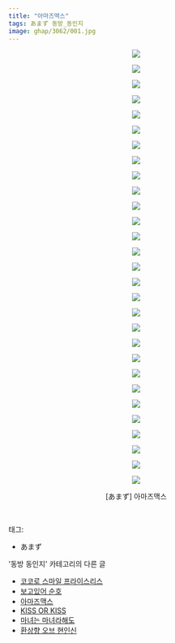 ```yaml
---
title: "아마즈맥스"
tags: あまず 동방_동인지
image: ghap/3062/001.jpg
---
```

<div class="article">
<p style="text-align: center; clear: none; float: none;"><img src="{{ site.nasurl }}/ghap/3062/001.jpg"/></p>
<p style="text-align: center; clear: none; float: none;"><img src="{{ site.nasurl }}/ghap/3062/002.jpg"/></p>
<p style="text-align: center; clear: none; float: none;"><img src="{{ site.nasurl }}/ghap/3062/003.jpg"/></p>
<p style="text-align: center; clear: none; float: none;"><img src="{{ site.nasurl }}/ghap/3062/004.jpg"/></p>
<p style="text-align: center; clear: none; float: none;"><img src="{{ site.nasurl }}/ghap/3062/005.jpg"/></p>
<p style="text-align: center; clear: none; float: none;"><img src="{{ site.nasurl }}/ghap/3062/006.jpg"/></p>
<p style="text-align: center; clear: none; float: none;"><img src="{{ site.nasurl }}/ghap/3062/007.jpg"/></p>
<p style="text-align: center; clear: none; float: none;"><img src="{{ site.nasurl }}/ghap/3062/008.jpg"/></p>
<p style="text-align: center; clear: none; float: none;"><img src="{{ site.nasurl }}/ghap/3062/009.jpg"/></p>
<p style="text-align: center; clear: none; float: none;"><img src="{{ site.nasurl }}/ghap/3062/010.jpg"/></p>
<p style="text-align: center; clear: none; float: none;"><img src="{{ site.nasurl }}/ghap/3062/011.jpg"/></p>
<p style="text-align: center; clear: none; float: none;"><img src="{{ site.nasurl }}/ghap/3062/012.jpg"/></p>
<p style="text-align: center; clear: none; float: none;"><img src="{{ site.nasurl }}/ghap/3062/013.jpg"/></p>
<p style="text-align: center; clear: none; float: none;"><img src="{{ site.nasurl }}/ghap/3062/014.jpg"/></p>
<p style="text-align: center; clear: none; float: none;"><img src="{{ site.nasurl }}/ghap/3062/015.jpg"/></p>
<p style="text-align: center; clear: none; float: none;"><img src="{{ site.nasurl }}/ghap/3062/016.jpg"/></p>
<p style="text-align: center; clear: none; float: none;"><img src="{{ site.nasurl }}/ghap/3062/017.jpg"/></p>
<p style="text-align: center; clear: none; float: none;"><img src="{{ site.nasurl }}/ghap/3062/018.jpg"/></p>
<p style="text-align: center; clear: none; float: none;"><img src="{{ site.nasurl }}/ghap/3062/019.jpg"/></p>
<p style="text-align: center; clear: none; float: none;"><img src="{{ site.nasurl }}/ghap/3062/020.jpg"/></p>
<p style="text-align: center; clear: none; float: none;"><img src="{{ site.nasurl }}/ghap/3062/021.jpg"/></p>
<p style="text-align: center; clear: none; float: none;"><img src="{{ site.nasurl }}/ghap/3062/022.jpg"/></p>
<p style="text-align: center; clear: none; float: none;"><img src="{{ site.nasurl }}/ghap/3062/023.jpg"/></p>
<p style="text-align: center; clear: none; float: none;"><img src="{{ site.nasurl }}/ghap/3062/024.jpg"/></p>
<p style="text-align: center; clear: none; float: none;"><img src="{{ site.nasurl }}/ghap/3062/025.jpg"/></p>
<p style="text-align: center; clear: none; float: none;"><img src="{{ site.nasurl }}/ghap/3062/026.jpg"/></p>
<p style="text-align: center; clear: none; float: none;"><img src="{{ site.nasurl }}/ghap/3062/027.jpg"/></p>
<p style="text-align: center; clear: none; float: none;"><img src="{{ site.nasurl }}/ghap/3062/028.jpg"/></p>
<p style="text-align: center; clear: none; float: none;"><img src="{{ site.nasurl }}/ghap/3062/029.jpg"/></p>
<p style="text-align: center; clear: none; float: none;">[あまず] 아마즈맥스</p>
<p><br/></p>
</div><div class="tagTrail">
<p>태그: </p>
<ul>
<li>あまず</li>
</ul>
</div><div class="another">
<p>'동방 동인지' 카테고리의 다른 글</p>
<ul>
<li><a href="/2017-01-05-ghap_3064">코코로 스마일 프라이스리스</a></li>
<li><a href="/2017-01-05-ghap_3063">보고있어 순호</a></li>
<li><a href="/2017-01-05-ghap_3062">아마즈맥스</a></li>
<li><a href="/2017-01-05-ghap_3061">KISS OR KISS</a></li>
<li><a href="/2017-01-04-ghap_3058">마녀는 마녀라해도</a></li>
<li><a href="/2017-01-04-ghap_3057">환상향 오브 현인신</a></li>
</ul>
</div><div class="cb_module cb_fluid">
<div class="cb_wrt cb_profile">
</div><!-- commentList close -->
</div>